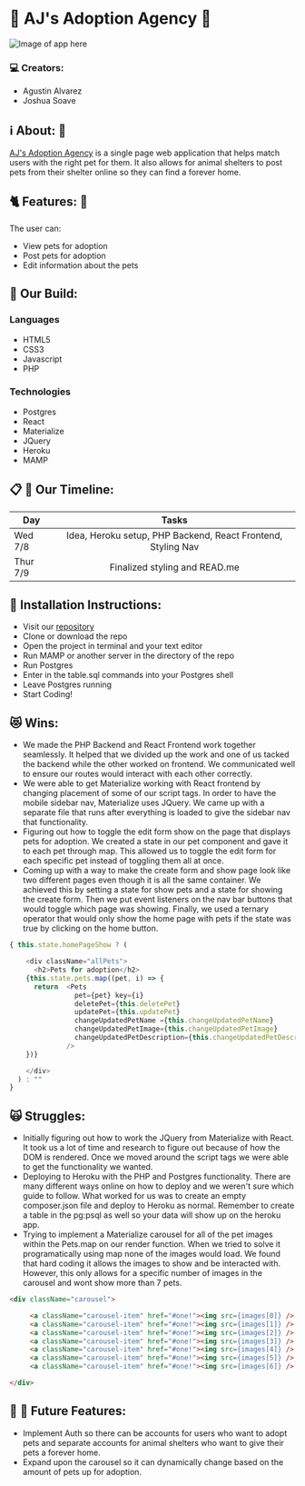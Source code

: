 # :feet: AJ's Adoption Agency :feet:

![Image of app here](https:/)

### :computer: Creators:

- Agustin Alvarez
- Joshua Soave

## :information_source: About: :speech_balloon:

[AJ's Adoption Agency](https://sheltered-springs-99330.herokuapp.com/) is a single page web application that helps match users with the right pet for them. It also allows for animal shelters to post pets from their shelter online so they can find a forever home.

## :cat2: Features: :dog:

The user can:
- View pets for adoption
- Post pets for adoption
- Edit information about the pets

## :floppy_disk: Our Build:
### Languages
- HTML5
- CSS3
- Javascript
- PHP
### Technologies
- Postgres
- React
- Materialize
- JQuery
- Heroku
- MAMP

## :clipboard: :calendar: Our Timeline:
| Day           | Tasks         |
| ------------- |:-------------:|
| Wed 7/8    | Idea, Heroku setup, PHP Backend, React Frontend, Styling Nav |
| Thur 7/9      | Finalized styling and READ.me      |

## :hatching_chick: Installation Instructions:
- Visit our [repository](https://github.com/gustylocuras/project_4)
- Clone or download the repo
- Open the project in terminal and your text editor
- Run MAMP or another server in the directory of the repo
- Run Postgres
- Enter in the table.sql commands into your Postgres shell
- Leave Postgres running
- Start Coding!

## :heart_eyes_cat: Wins:
- We made the PHP Backend and React Frontend work together seamlessly. It helped that we divided up the work and one of us tacked the backend while the other worked on frontend. We communicated well to ensure our routes would interact with each other correctly.
- We were able to get Materialize working with React frontend by changing placement of some of our script tags. In order to have the mobile sidebar nav, Materialize uses JQuery. We came up with a separate file that runs after everything is loaded to give the sidebar nav that functionality.
- Figuring out how to toggle the edit form show on the page that displays pets for adoption. We created a state in our pet component and gave it to each pet through map. This allowed us to toggle the edit form for each specific pet instead of toggling them all at once.
- Coming up with a way to make the create form and show page look like two different pages even though it is all the same container. We achieved this by setting a state for show pets and a state for showing the create form. Then we put event listeners on the nav bar buttons that would toggle which page was showing. Finally, we used a ternary operator that would only show the home page with pets if the state was true by clicking on the home button.

```Javascript
{ this.state.homePageShow ? (

    <div className="allPets">
      <h2>Pets for adoption</h2>
    {this.state.pets.map((pet, i) => {
      return  <Pets
                pet={pet} key={i}
                deletePet={this.deletePet}
                updatePet={this.updatePet}
                changeUpdatedPetName ={this.changeUpdatedPetName}
                changeUpdatedPetImage={this.changeUpdatedPetImage}
                changeUpdatedPetDescription={this.changeUpdatedPetDescription}
              />
    })}

    </div>
  ) : ""
}
```

## :scream_cat: Struggles:
- Initially figuring out how to work the JQuery from Materialize with React. It took us a lot of time and research to figure out because of how the DOM is rendered. Once we moved around the script tags we were able to get the functionality we wanted.
- Deploying to Heroku with the PHP and Postgres functionality. There are many different ways online on how to deploy and we weren't sure which guide to follow. What worked for us was to create an empty composer.json file and deploy to Heroku as normal. Remember to create a table in the pg:psql as well so your data will show up on the heroku app.
- Trying to implement a Materialize carousel for all of the pet images within the Pets.map on our render function. When we tried to solve it programatically using map none of the images would load. We found that hard coding it allows the images to show and be interacted with. However, this only allows for a specific number of images in the carousel and wont show more than 7 pets.

```HTML
<div className="carousel">

     <a className="carousel-item" href="#one!"><img src={images[0]} /> </a>
     <a className="carousel-item" href="#one!"><img src={images[1]} /> </a>
     <a className="carousel-item" href="#one!"><img src={images[2]} /> </a>
     <a className="carousel-item" href="#one!"><img src={images[3]} /> </a>
     <a className="carousel-item" href="#one!"><img src={images[4]} /> </a>
     <a className="carousel-item" href="#one!"><img src={images[5]} /> </a>
     <a className="carousel-item" href="#one!"><img src={images[6]} /> </a>

</div>
```

## :egg: :thought_balloon: Future Features:
- Implement Auth so there can be accounts for users who want to adopt pets and separate accounts for animal shelters who want to give their pets a forever home.
- Expand upon the carousel so it can dynamically change based on the amount of pets up for adoption. 
